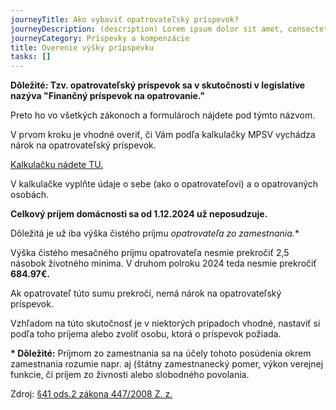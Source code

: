 ```yaml
---
journeyTitle: Ako vybaviť opatrovateľský príspevok?
journeyDescription: (description) Lorem ipsum dolor sit amet, consectetur adipiscing elit. Nulla facilisi. Vestibulum euismod sapien non fermentum tincidunt. Donec at orci sed metus consectetur aliquet.
journeyCategory: Príspevky a kompenzácie
title: Overenie výšky prípspevku
tasks: []
---
```

**Dôležité: Tzv. opatrovateľský príspevok sa v skutočnosti v legislatíve
nazýva  "Finančný príspevok na opatrovanie."**


Preto ho vo všetkých zákonoch a formulároch nájdete pod týmto názvom.


V prvom kroku je vhodné overiť, či Vám podľa kalkulačky MPSV vychádza nárok na opatrovateľský príspevok.


[Kalkulačku nádete TU.](https://www.employment.gov.sk/sk/ministerstvo/vyskum-oblasti-prace-socialnych-veci-institut-socialnej-politiky/kalkulacka-penazneho-prispevku-opatrovanie-12-2024.html)


V kalkulačke vyplňte údaje o sebe (ako o opatrovateľovi) a o opatrovaných osobách.


**Celkový príjem domácnosti sa od 1.12.2024 už neposudzuje.** 


Dôležitá je už iba výška čistého príjmu **opatrovateľa zo zamestnania*.**


Výška čistého mesačného príjmu opatrovateľa nesmie prekročiť 2,5 násobok životného minima. V druhom polroku 2024 teda nesmie prekročiť **684.97€.** 


Ak opatrovateľ túto sumu prekročí, nemá nárok na opatrovateľský príspevok.


Vzhľadom na túto skutočnosť je v niektorých prípadoch vhodné, nastaviť si podľa toho príjema alebo zvoliť osobu, ktorá o príspevok požiada.


**\* Dôležité:** Príjmom zo zamestnania sa na účely tohoto posúdenia okrem zamestnania rozumie napr. aj (štátny zamestnanecký pomer, výkon verejnej funkcie, čí príjem zo živnosti alebo slobodného povolania.


Zdroj: [§41 ods.2 zákona 447/2008 Z. z.](https://www.slov-lex.sk/ezbierky-fe/pravne-predpisy/SK/ZZ/2008/447/20240701.html#paragraf-41.odsek-2)
